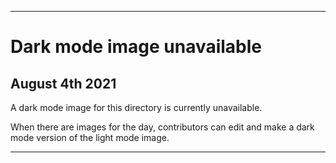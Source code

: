 
***
 
# Dark mode image unavailable

## August 4th 2021

A dark mode image for this directory is currently unavailable.

When there are images for the day, contributors can edit and make a dark mode version of the light mode image.

***

